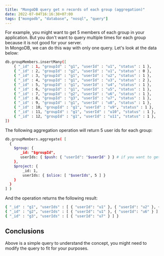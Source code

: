 ```yaml
---
title: "MongoDB query get n records of each group (aggregation)"
date: 2022-07-04T16:16:38+07:00
tags: ["mongodb", "database", "nosql", "query"]
---
```


For example, you might want to get 5 members of each group in your application. But you don't want to query multiple times for each group because it is not good for your server. \
In MongoDB, we can do this way with only one query. Let's look at the data below:

```bash
db.groupMembers.insertMany([
    { "_id" : 1, "groupId" : "g1", "userId" : "u1", "status" : 1 },
    { "_id" : 2, "groupId" : "g2", "userId" : "u1", "status" : 0 },
    { "_id" : 3, "groupId" : "g1", "userId" : "u2", "status" : 1 },
    { "_id" : 4, "groupId" : "g1", "userId" : "u3", "status" : 2 },
    { "_id" : 5, "groupId" : "g1", "userId" : "u4", "status" : 1 },
    { "_id" : 6, "groupId" : "g1", "userId" : "u5", "status" : 1 },
    { "_id" : 7, "groupId" : "g2", "userId" : "u6", "status" : 1 },
    { "_id" : 8, "groupId" : "g3", "userId" : "u7", "status" : 1 },
    { "_id" : 9, "groupId" : "g1", "userId" : "u8", "status" : 1 },
    { "_id" : 10, "groupId" : "g1", "userId" : "u9", "status" : 1 },
    { "_id" : 11, "groupId" : "g1", "userId" : "u10", "status" : 1 },
    { "_id" : 12, "groupId" : "g1", "userId" : "u11", "status" : 1 },
])
```

The following aggregation operation will return 5 user ids for each group:

```bash
db.groupMembers.aggregate( [
  {
    $group: {
       _id: "$groupId",
       userIds: { $push: { "userId": "$userId" } } # if you want to get entire record then use { $push: "$$ROOT" }
    },
    $project: {
        _id: 1,
        userIds: { $slice: [ "$userIds", 5 ] }
    }
  }
] )
```

And the operation returns the following result:

```bash
{ "_id" : "g1", "userIds" : [ { "userId": "u1" }, { "userId": "u2" }, { "userId": "u3" }, { "userId": "u4" }, { "userId": "u5" } ] }
{ "_id" : "g2", "userIds" : [ { "userId": "u1" }, { "userId": "u6" } ] }
{ "_id" : "g3", "userIds" : [ { "userId": "u7" } ] }
```

## Conclusions

Above is a simple query to understand the concept, you might need to modify the query to fit for your purposes.